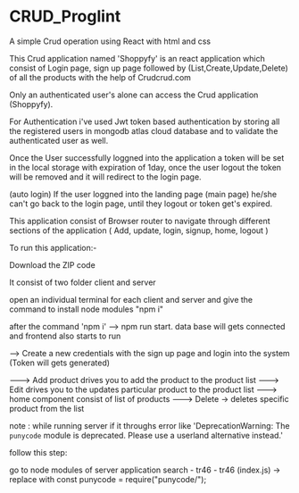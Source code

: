 # CRUD_Proglint

A simple Crud operation using React with html and css


This Crud application named 'Shoppyfy' is an  react application which consist of Login page, sign up page followed by (List,Create,Update,Delete) of all the products with the help of Crudcrud.com


Only an authenticated user's alone can access the Crud application (Shoppyfy).

For Authentication i've used Jwt token based authentication by storing all the registered users in mongodb atlas cloud database and to validate the authenticated user as well.


Once the User successfully loggned into the application a token will be set in the local storage with expiration of 1day, once the user logout the token will be removed and it will redirect to the login page.

(auto login)
If the user  loggned into the landing page (main page) he/she can't go back to the login page, until they logout or token get's expired.


This application consist of Browser router to navigate through different sections of the application ( Add, update, login, signup, home, logout )




To run this application:-

Download the ZIP code

It consist of two folder client and server

open an individual terminal for each client and server and give the command to install node modules "npm i"

after the command 'npm i' --> npm run start. data base will gets connected and frontend also starts to run




--> Create a new credentials with the sign up page and login into the system (Token will gets generated)

---> Add product drives you to add the product  to the product list 
---> Edit drives you to the updates particular product  to the product list 
---> home component consist of list of products
---> Delete -> deletes specific product from the list





note : while running server if it throughs error like 'DeprecationWarning: The `punycode` module is deprecated. Please use a userland alternative instead.'


follow this step:

go to node modules of server application
search - tr46 - tr46 (index.js) -> replace with const punycode = require("punycode/");



